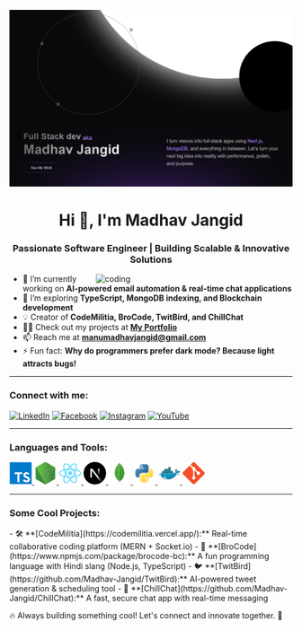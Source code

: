 ![logo](https://github.com/Madhav-Jangid/Madhav-Jangid/blob/main/Banner_1.png)
<h1 align="center">Hi 👋, I'm Madhav Jangid</h1>
<h3 align="center">Passionate Software Engineer | Building Scalable & Innovative Solutions</h3>

<img align="right" alt="coding" width="350" src="https://media.tenor.com/images/b24460d29cfb2126afbba78c2b02a0d3/tenor.gif">

- 🚀 I’m currently working on **AI-powered email automation & real-time chat applications**
- 🌱 I’m exploring **TypeScript, MongoDB indexing, and Blockchain development**
- 💡 Creator of **CodeMilitia, BroCode, TwitBird, and ChillChat**
- 👨‍💻 Check out my projects at **[My Portfolio](https://madhav-jangid.github.io/My-portfolio.github.io/)**
- 📫 Reach me at **manumadhavjangid@gmail.com**
- ⚡ Fun fact: **Why do programmers prefer dark mode? Because light attracts bugs!**

---

<h3 align="left">Connect with me:</h3>
<p align="left">
<a href="https://www.linkedin.com/in/madhav-jangid/" target="blank"><img align="center" src="https://raw.githubusercontent.com/rahuldkjain/github-profile-readme-generator/master/src/images/icons/Social/linked-in-alt.svg" alt="LinkedIn" height="30" width="40" /></a>
<a href="https://www.facebook.com/madhavjangid.manu/" target="blank"><img align="center" src="https://raw.githubusercontent.com/rahuldkjain/github-profile-readme-generator/master/src/images/icons/Social/facebook.svg" alt="Facebook" height="30" width="40" /></a>
<a href="https://instagram.com/0001._.jangra" target="blank"><img align="center" src="https://raw.githubusercontent.com/rahuldkjain/github-profile-readme-generator/master/src/images/icons/Social/instagram.svg" alt="Instagram" height="30" width="40" /></a>
<a href="https://youtube.com/@legenders_showdown_0001?si=qmfhmxbl3lxv9tr3" target="blank"><img align="center" src="https://raw.githubusercontent.com/rahuldkjain/github-profile-readme-generator/master/src/images/icons/Social/youtube.svg" alt="YouTube" height="30" width="40" /></a>
</p>

---

<h3 align="left">Languages and Tools:</h3>
<p align="left">
<a href="https://www.typescriptlang.org/" target="_blank" rel="noreferrer"> <img src="https://raw.githubusercontent.com/devicons/devicon/master/icons/typescript/typescript-original.svg" alt="TypeScript" width="40" height="40"/> </a>
<a href="https://nodejs.org/" target="_blank" rel="noreferrer"> <img src="https://raw.githubusercontent.com/devicons/devicon/master/icons/nodejs/nodejs-original.svg" alt="Node.js" width="40" height="40"/> </a>
<a href="https://react.dev/" target="_blank" rel="noreferrer"> <img src="https://raw.githubusercontent.com/devicons/devicon/master/icons/react/react-original.svg" alt="React.js" width="40" height="40"/> </a>
<a href="https://nextjs.org/" target="_blank" rel="noreferrer"> <img src="https://raw.githubusercontent.com/devicons/devicon/master/icons/nextjs/nextjs-original.svg" alt="Next.js" width="40" height="40"/> </a>
<a href="https://www.mongodb.com/" target="_blank" rel="noreferrer"> <img src="https://raw.githubusercontent.com/devicons/devicon/master/icons/mongodb/mongodb-original.svg" alt="MongoDB" width="40" height="40"/> </a>
<a href="https://www.python.org/" target="_blank" rel="noreferrer"> <img src="https://raw.githubusercontent.com/devicons/devicon/master/icons/python/python-original.svg" alt="Python" width="40" height="40"/> </a>
<a href="https://www.docker.com/" target="_blank" rel="noreferrer"> <img src="https://raw.githubusercontent.com/devicons/devicon/master/icons/docker/docker-original.svg" alt="Docker" width="40" height="40"/> </a>
<a href="https://www.git-scm.com/" target="_blank" rel="noreferrer"> <img src="https://raw.githubusercontent.com/devicons/devicon/master/icons/git/git-original.svg" alt="Git" width="40" height="40"/> </a>
</p>

---

<h3 align="left">Some Cool Projects:</h3>
- 🛠️ **[CodeMilitia](https://codemilitia.vercel.app/):** Real-time collaborative coding platform (MERN + Socket.io)
- 🤖 **[BroCode](https://www.npmjs.com/package/brocode-bc):** A fun programming language with Hindi slang (Node.js, TypeScript)
- 🐦 **[TwitBird](https://github.com/Madhav-Jangid/TwitBird):** AI-powered tweet generation & scheduling tool
- 💬 **[ChillChat](https://github.com/Madhav-Jangid/ChillChat):** A fast, secure chat app with real-time messaging

🔥 Always building something cool! Let's connect and innovate together. 🚀
